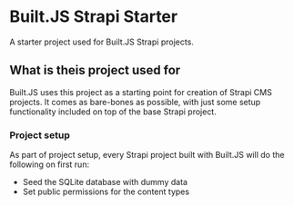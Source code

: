 # Built.JS Strapi Starter
A starter project used for Built.JS Strapi projects. 

## What is theis project used for
Built.JS uses this project as a starting point for creation of Strapi CMS projects. It comes as bare-bones as possible, with just some setup functionality included on top of the base Strapi project.

### Project setup
As part of project setup, every Strapi project built with Built.JS will do the following on first run:
- Seed the SQLite database with dummy data
- Set public permissions for the content types
